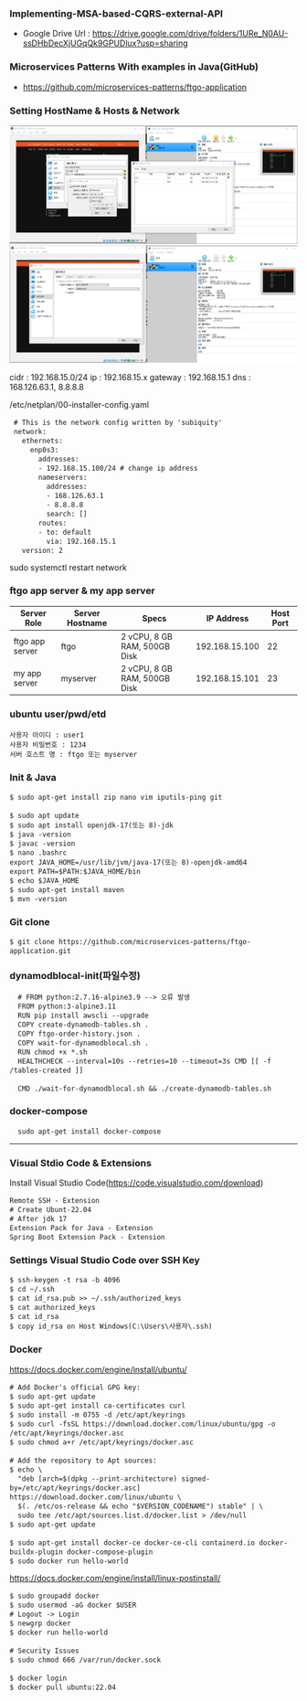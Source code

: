 ### Implementing-MSA-based-CQRS-external-API
- Google Drive Url : https://drive.google.com/drive/folders/1URe_N0AU-ssDHbDecXjUGqQk9GPUDlux?usp=sharing

### Microservices Patterns With examples in Java(GitHub)
- https://github.com/microservices-patterns/ftgo-application

### Setting HostName & Hosts & Network

<img src="https://github.com/Dennis-IDEACUBE/Implementing-MSA-based-CQRS-external-API/blob/main/nat_custom.png?raw=true">
<img src="https://github.com/Dennis-IDEACUBE/Implementing-MSA-based-CQRS-external-API/blob/main/nat_custom2.png?raw=true">

cidr : 192.168.15.0/24
ip : 192.168.15.x
gateway : 192.168.15.1
dns : 168.126.63.1, 8.8.8.8

/etc/netplan/00-installer-config.yaml

     # This is the network config written by 'subiquity'
     network:
       ethernets:
         enp0s3:
           addresses:
           - 192.168.15.100/24 # change ip address
           nameservers:
             addresses:
             - 168.126.63.1
             - 8.8.8.8
             search: []
           routes:
           - to: default
             via: 192.168.15.1
       version: 2

sudo systemctl restart network

### ftgo app server & my app server
| Server Role             | Server Hostname           | Specs                                             | IP Address     | Host Port |
| ----------------------- | ------------------------- | ------------------------------------------------- | -------------- | --------- |
| ftgo app server         | ftgo                      | 2 vCPU, 8 GB RAM, 500GB Disk                      | 192.168.15.100  | 22       |
| my app server           | myserver                  | 2 vCPU, 8 GB RAM, 500GB Disk                      | 192.168.15.101  | 23       |

### ubuntu user/pwd/etd

    사용자 아이디 : user1
    사용자 비밀번호 : 1234
    서버 호스트 명 : ftgo 또는 myserver

### Init & Java

    $ sudo apt-get install zip nano vim iputils-ping git

    $ sudo apt update
    $ sudo apt install openjdk-17(또는 8)-jdk
    $ java -version
    $ javac -version
    $ nano .bashrc
    export JAVA_HOME=/usr/lib/jvm/java-17(또는 8)-openjdk-amd64
    export PATH=$PATH:$JAVA_HOME/bin
    $ echo $JAVA_HOME
    $ sudo apt-get install maven
    $ mvn -version

### Git clone
    $ git clone https://github.com/microservices-patterns/ftgo-application.git

### dynamodblocal-init(파일수정)

      # FROM python:2.7.16-alpine3.9 --> 오류 발생
      FROM python:3-alpine3.11 
      RUN pip install awscli --upgrade
      COPY create-dynamodb-tables.sh .
      COPY ftgo-order-history.json .
      COPY wait-for-dynamodblocal.sh .
      RUN chmod +x *.sh
      HEALTHCHECK --interval=10s --retries=10 --timeout=3s CMD [[ -f /tables-created ]]
      
      CMD ./wait-for-dynamodblocal.sh && ./create-dynamodb-tables.sh

### docker-compose

      sudo apt-get install docker-compose


-------------------------------------------------------------------------------------------------------------------------

### Visual Stdio Code & Extensions

Install Visual Studio Code(https://code.visualstudio.com/download)

    Remote SSH - Extension
    # Create Ubunt-22.04
    # After jdk 17
    Extension Pack for Java - Extension
    Spring Boot Extension Pack - Extension

### Settings Visual Studio Code over SSH Key

    $ ssh-keygen -t rsa -b 4096
    $ cd ~/.ssh
    $ cat id_rsa.pub >> ~/.ssh/authorized_keys
    $ cat authorized_keys
    $ cat id_rsa 
    $ copy id_rsa on Host Windows(C:\Users\사용자\.ssh)      

### Docker

https://docs.docker.com/engine/install/ubuntu/

    # Add Docker's official GPG key:
    $ sudo apt-get update
    $ sudo apt-get install ca-certificates curl
    $ sudo install -m 0755 -d /etc/apt/keyrings
    $ sudo curl -fsSL https://download.docker.com/linux/ubuntu/gpg -o /etc/apt/keyrings/docker.asc
    $ sudo chmod a+r /etc/apt/keyrings/docker.asc

    # Add the repository to Apt sources:
    $ echo \
      "deb [arch=$(dpkg --print-architecture) signed-by=/etc/apt/keyrings/docker.asc] https://download.docker.com/linux/ubuntu \
      $(. /etc/os-release && echo "$VERSION_CODENAME") stable" | \
      sudo tee /etc/apt/sources.list.d/docker.list > /dev/null
    $ sudo apt-get update

    $ sudo apt-get install docker-ce docker-ce-cli containerd.io docker-buildx-plugin docker-compose-plugin
    $ sudo docker run hello-world

https://docs.docker.com/engine/install/linux-postinstall/

    $ sudo groupadd docker
    $ sudo usermod -aG docker $USER
    # Logout -> Login
    $ newgrp docker
    $ docker run hello-world

    # Security Issues
    $ sudo chmod 666 /var/run/docker.sock
    
    $ docker login
    $ docker pull ubuntu:22.04
